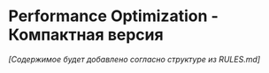 # Performance Optimization - Компактная версия

*[Содержимое будет добавлено согласно структуре из RULES.md]* 